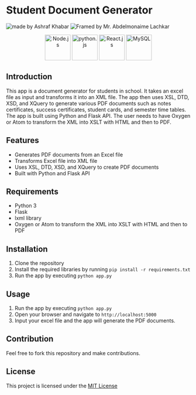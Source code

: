# Student Document Generator 
<img src="https://img.shields.io/badge/Made%20by-Ashraf%20Khabar-blue" alt="made by Ashraf Khabar"> <img src="https://img.shields.io/badge/Framed%20by-Mr.%20Abdelmonaime%20Lachkar-white" alt="Framed by Mr. Abdelmonaime Lachkar">

<p align="center">
  <a href="https://www.w3schools.com/xml/xml_whatis.asp"> <img src="https://seeklogo.com/images/X/xml-logo-58BFD10607-seeklogo.com.png" alt="Node.js" height="70"></a>
  <a href="https://www.python.org"> <img src="https://upload.wikimedia.org/wikipedia/commons/thumb/f/f8/Python_logo_and_wordmark.svg/1280px-Python_logo_and_wordmark.svg.png" alt="python.js" height="70"></a>
  <a href="https://flask.palletsprojects.com/en/2.2.x/"> <img src="https://upload.wikimedia.org/wikipedia/commons/thumb/3/3c/Flask_logo.svg/1280px-Flask_logo.svg.png" alt="React.js" height="70"></a>
  <a href="https://www.oxygenxml.com"> <img src="https://www.oxygenxml.com/img/resources/oxygen320x102_dark.png" alt="MySQL" height="70"></a>
 </p>

## Introduction

This app is a document generator for students in school. It takes an excel file as input and transforms it into an XML file. The app then uses XSL, DTD, XSD, and XQuery to generate various PDF documents such as notes certificates, success certificates, student cards, and semester time tables. The app is built using Python and Flask API. The user needs to have Oxygen or Atom to transform the XML into XSLT with HTML and then to PDF.

## Features
- Generates PDF documents from an Excel file
- Transforms Excel file into XML file
- Uses XSL, DTD, XSD, and XQuery to create PDF documents
- Built with Python and Flask API

## Requirements
- Python 3
- Flask
- lxml library
- Oxygen or Atom to transform the XML into XSLT with HTML and then to PDF

## Installation
1. Clone the repository
2. Install the required libraries by running `pip install -r requirements.txt`
3. Run the app by executing `python app.py`

## Usage
1. Run the app by executing `python app.py`
2. Open your browser and navigate to `http://localhost:5000`
3. Input your excel file and the app will generate the PDF documents.

## Contribution
Feel free to fork this repository and make contributions.

## License
This project is licensed under the [MIT License](https://opensource.org/licenses/MIT)
